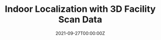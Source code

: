 ---
title:  Indoor Localization with 3D Facility Scan Data
summary: Visual indoor localization for smart indoor services is a growing field of interest as cameras are now ubiquitously equipped on smart phones. In this study, a hierarchi-cal indoor localization algorithm is designed and validated based on 3D facility scan data, which are originally collected for facility modeling purposes. The study has shown promising results in indoor localization. The study also demonstrated a scalable approach to generate high-quality images with reference poses from laser scan data, opening doors to generate labelled images to train end-to-end pose regression model (i.e., PoseNet). In this regard, this study is the first attempt to leverage facility scan data, which are commonly collected for BIM purpose, for indoor localization. As more facilities are documented with laser scanners, our Algorithm can unlock additional values of collected data for intelligent applications.
tags:
  - Dashboard
date: '2021-09-27T00:00:00Z'

# Optional external URL for project (replaces project detail page).
external_link: ''

image:
  caption: Photo by rawpixel on Unsplash
  focal_point: Smart

links:
  - icon: video
    icon_pack: custom
    name: paper
    url: https://onlinelibrary.wiley.com/doi/full/10.1111/mice.12795

url_code: ''
url_pdf: ''
url_slides: ''
url_video: ''

# Slides (optional).
#   Associate this project with Markdown slides.
#   Simply enter your slide deck's filename without extension.
#   E.g. `slides = "example-slides"` references `content/slides/example-slides.md`.
#   Otherwise, set `slides = ""`.
# slides: example
---